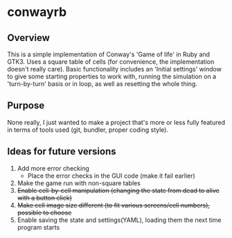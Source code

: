 conwayrb
========

Overview
--------

This is a simple implementation of Conway's 'Game of life' in Ruby and GTK3.
Uses a square table of cells (for convenience, the implementation doesn't really care).
Basic functionality includes an 'Initial settings' window to give some starting
properties to work with, running the simulation on a 'turn-by-turn' basis or in loop,
as well as resetting the whole thing.

Purpose
-------

None really, I just wanted to make a project that's more or less fully featured
in terms of tools used (git, bundler, proper coding style).

Ideas for future versions
-------------------------

1. Add more error checking
	- Place the error checks in the GUI code (make it fail earlier)
2. Make the game run with non-square tables
3. ~~Enable cell-by-cell manipulation (changing the state from dead to alive with a button click)~~
4. ~~Make cell image size different (to fit various screens/cell numbers), possible to choose~~
5. Enable saving the state and settings(YAML), loading them the next time program starts

